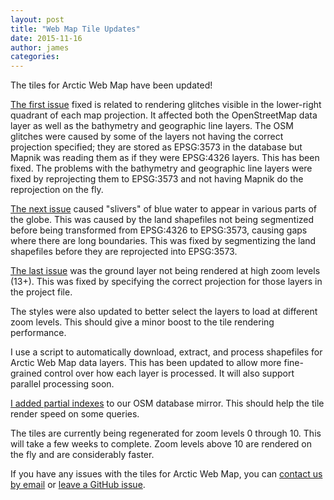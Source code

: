 ```yaml
---
layout: post
title: "Web Map Tile Updates"
date: 2015-11-16
author: james
categories:
---
```


The tiles for Arctic Web Map have been updated!

[The first issue](https://github.com/GeoSensorWebLab/awm-styles/issues/1) fixed is related to rendering glitches visible in the lower-right quadrant of each map projection. It affected both the OpenStreetMap data layer as well as the bathymetry and geographic line layers. The OSM glitches were caused by some of the layers not having the correct projection specified; they are stored as EPSG:3573 in the database but Mapnik was reading them as if they were EPSG:4326 layers. This has been fixed. The problems with the bathymetry and geographic line layers were fixed by reprojecting them to EPSG:3573 and not having Mapnik do the reprojection on the fly.

[The next issue](https://github.com/GeoSensorWebLab/awm-styles/issues/2) caused "slivers" of blue water to appear in various parts of the globe. This was caused by the land shapefiles not being segmentized before being transformed from EPSG:4326 to EPSG:3573, causing gaps where there are long boundaries. This was fixed by segmentizing the land shapefiles before they are reprojected into EPSG:3573.

[The last issue](https://github.com/GeoSensorWebLab/awm-styles/issues/3) was the ground layer not being rendered at high zoom levels (13+). This was fixed by specifying the correct projection for those layers in the project file.

The styles were also updated to better select the layers to load at different zoom levels. This should give a minor boost to the tile rendering performance.

I use a script to automatically download, extract, and process shapefiles for Arctic Web Map data layers. This has been updated to allow more fine-grained control over how each layer is processed. It will also support parallel processing soon.

[I added partial indexes](https://github.com/GeoSensorWebLab/awm-styles/blob/master/indexes.sql) to our OSM database mirror. This should help the tile render speed on some queries.

The tiles are currently being regenerated for zoom levels 0 through 10. This will take a few weeks to complete. Zoom levels above 10 are rendered on the fly and are considerably faster.

If you have any issues with the tiles for Arctic Web Map, you can [contact us by email](mailto:support@arcticconnect.org) or [leave a GitHub issue](https://github.com/GeoSensorWebLab/awm-styles/issues).
